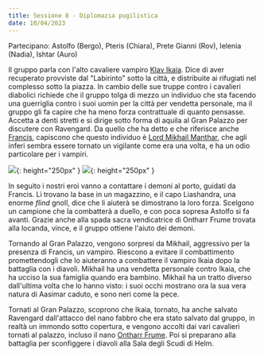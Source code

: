 ```yaml
---
title: Sessione 8 - Diplomazia pugilistica
date: 10/04/2023
---
```

Partecipano: Astolfo (Bergo), Pteris (Chiara), Prete Gianni (Rov), Ielenia (Nadia), Ishtar (Auro)

Il gruppo parla con l'alto cavaliere vampiro [Klav Ikaia](/star/npc/elturel#klav-ikaia). Dice di aver recuperato provviste dal "Labirinto" sotto la città, e distribuite ai rifugiati nel complesso sotto la piazza. In cambio delle sue truppe contro i cavalieri diabolici richiede che il gruppo tolga di mezzo un individuo che sta facendo una guerriglia contro i suoi uomin per la città per vendetta personale, ma il gruppo gli fa capire che ha meno forza contrattuale di quanto pensasse. Accetta a denti stretti e si dirige sotto forma di aquila al Gran Palazzo per discutere con Ravengard. Da quello che ha detto e che riferisce anche [Francis](/star/npc/pgrel#francis-numwit-nefignyc-piedipiatti-malbert-polywog), capiscono che questo individuo è [Lord Mikhail Manthar](/star/npc/elturel#lord-mikhail-manthar), che agli inferi sembra essere tornato un vigilante come era una volta, e ha un odio particolare per i vampiri.

![](https://www.aidedd.org/dnd/images/flind.jpg){: height="250px" } ![](https://i.imgur.com/bzm9FAJ.jpg){: height="250px" }

In seguito i nostri eroi vanno a contattare i demoni al porto, guidati da Francis. Lì trovano la base in un magazzino, e il capo Liashandra, una enorme *flind* gnoll, dice che li aiuterà se dimostrano la loro forza. Scelgono un campione che la combatterà a duello, e con poca sopresa Astolfo si fa avanti. Grazie anche alla spada sacra vendicatrice di Ontharr Frume trovata alla locanda, vince, e il gruppo ottiene l'aiuto dei demoni.

Tornando al Gran Palazzo, vengono sorpresi da Mikhail, aggressivo per la presenza di Francis, un vampiro. Riescono a evitare il combattimento promettendogli che lo aiuteranno a combattere il vampiro Ikaia dopo la battaglia con i diavoli. Mikhail ha una vendetta personale contro Ikaia, che ha ucciso la sua famiglia quando era bambino. Mikhail ha un tratto diverso dall'ultima volta che lo hanno visto: i suoi occhi mostrano ora la sua vera natura di Aasimar caduto, e sono neri come la pece.

Tornati al Gran Palazzo, scoprono che Ikaia, tornato, ha anche salvato Ravengard dall'attacco del nano fabbro che era stato salvato dal gruppo, in realtà un immondo sotto copertura, e vengono accolti dai vari cavalieri tornati al palazzo, incluso il nano [Ontharr Frume](/star/npc/misc#ontharr-frume). Poi si preparano alla battaglia per sconfiggere i diavoli alla Sala degli Scudi di Helm.